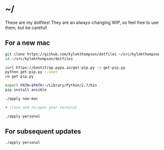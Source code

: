 # ~/

These are my dotfiles! They are an always-changing WIP, so feel free to use them, but be careful!

## For a new mac

```bash
git clone https://github.com/kylekthompson/dotfiles ~/src/kylekthompson/dotfiles
cd ~/src/kylekthompson/dotfiles

curl https://bootstrap.pypa.io/get-pip.py -o get-pip.py
python get-pip.py --user
rm get-pip.py

export PATH=$PATH:~/Library/Python/2.7/bin
pip install ansible

./apply new-mac

# close and re-open your terminal

./apply personal
```

## For subsequent updates

```bash
./apply personal
```
